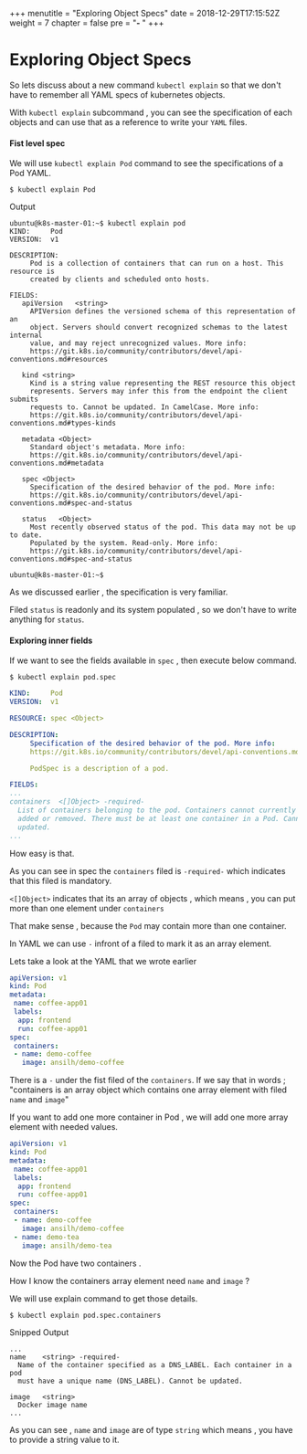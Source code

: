 +++
menutitle = "Exploring Object Specs"
date = 2018-12-29T17:15:52Z
weight = 7
chapter = false
pre = "<b>- </b>"
+++

# Exploring Object Specs

So lets discuss about a new command `kubectl explain` so that we don't have to remember all YAML specs of kubernetes objects.

With `kubectl explain` subcommand , you can see the specification of each objects and can use that as a reference to write your `YAML` files.

#### Fist level spec

We will use `kubectl explain Pod` command to see the specifications of a Pod YAML.

```
$ kubectl explain Pod
```

Output
```
ubuntu@k8s-master-01:~$ kubectl explain pod
KIND:     Pod
VERSION:  v1

DESCRIPTION:
     Pod is a collection of containers that can run on a host. This resource is
     created by clients and scheduled onto hosts.

FIELDS:
   apiVersion	<string>
     APIVersion defines the versioned schema of this representation of an
     object. Servers should convert recognized schemas to the latest internal
     value, and may reject unrecognized values. More info:
     https://git.k8s.io/community/contributors/devel/api-conventions.md#resources

   kind	<string>
     Kind is a string value representing the REST resource this object
     represents. Servers may infer this from the endpoint the client submits
     requests to. Cannot be updated. In CamelCase. More info:
     https://git.k8s.io/community/contributors/devel/api-conventions.md#types-kinds

   metadata	<Object>
     Standard object's metadata. More info:
     https://git.k8s.io/community/contributors/devel/api-conventions.md#metadata

   spec	<Object>
     Specification of the desired behavior of the pod. More info:
     https://git.k8s.io/community/contributors/devel/api-conventions.md#spec-and-status

   status	<Object>
     Most recently observed status of the pod. This data may not be up to date.
     Populated by the system. Read-only. More info:
     https://git.k8s.io/community/contributors/devel/api-conventions.md#spec-and-status

ubuntu@k8s-master-01:~$
```

As we discussed earlier , the specification is very familiar.

Filed `status` is readonly and its system populated , so we don't have to write anything for `status`.

#### Exploring inner fields

If we want to see the fields available in `spec` , then execute below command.
```shell
$ kubectl explain pod.spec
```
```yaml
KIND:     Pod
VERSION:  v1

RESOURCE: spec <Object>

DESCRIPTION:
     Specification of the desired behavior of the pod. More info:
     https://git.k8s.io/community/contributors/devel/api-conventions.md#spec-and-status

     PodSpec is a description of a pod.

FIELDS:
...
containers	<[]Object> -required-
  List of containers belonging to the pod. Containers cannot currently be
  added or removed. There must be at least one container in a Pod. Cannot be
  updated.
...

```

How easy is that.

As you can see in spec the `containers` filed is `-required-` which indicates that this filed is mandatory.

`<[]Object>` indicates that its an array of objects , which means , you can put more than one element under `containers`

That make sense , because the `Pod` may contain more than one container.

In YAML we can use `-` infront of a filed to mark it as an array element.

Lets take a look at the YAML that we wrote earlier

```yaml
apiVersion: v1
kind: Pod
metadata:
 name: coffee-app01
 labels:
  app: frontend
  run: coffee-app01
spec:
 containers:
 - name: demo-coffee
   image: ansilh/demo-coffee
```  

There is a `-` under the fist filed of the `containers`.
If we say that in words ; "containers is an array object which contains one array element with filed `name` and `image`"

If you want to add one more container in Pod , we will add one more array element with needed values.

```yaml
apiVersion: v1
kind: Pod
metadata:
 name: coffee-app01
 labels:
  app: frontend
  run: coffee-app01
spec:
 containers:
 - name: demo-coffee
   image: ansilh/demo-coffee
 - name: demo-tea
   image: ansilh/demo-tea
```  

Now the Pod have two containers .

How I know the containers array element need `name` and `image` ?

We will use explain command to get those details.
```shell
$ kubectl explain pod.spec.containers
```
Snipped Output
```
...
name	<string> -required-
  Name of the container specified as a DNS_LABEL. Each container in a pod
  must have a unique name (DNS_LABEL). Cannot be updated.

image	<string>
  Docker image name
...
```

As you can see , `name` and `image` are of type `string` which means , you have to provide a string value to it.
